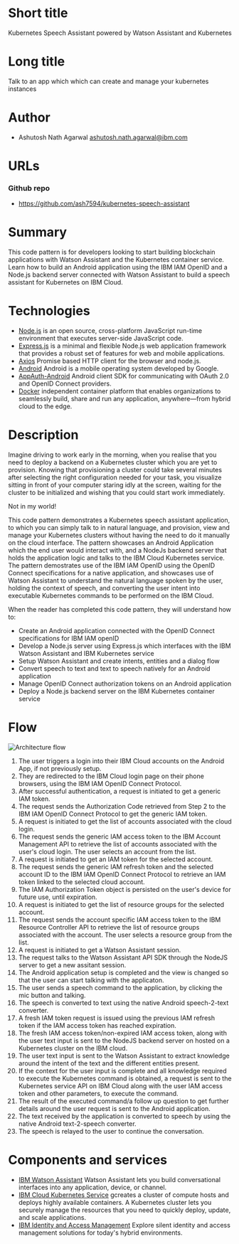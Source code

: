 # Short title

Kubernetes Speech Assistant powered by Watson Assistant and Kubernetes

# Long title

Talk to an app which which can create and manage your kubernetes instances

# Author

* Ashutosh Nath Agarwal <ashutosh.nath.agarwal@ibm.com>

# URLs

### Github repo

* https://github.com/ash7594/kubernetes-speech-assistant

# Summary

This code pattern is for developers looking to start building blockchain applications with Watson Assistant and the Kubernetes container service. Learn how to build an Android application using the IBM IAM OpenID and a Node.js backend server connected with Watson Assistant to build a speech assistant for Kubernetes on IBM Cloud.

# Technologies

+ [Node.js](https://nodejs.org) is an open source, cross-platform JavaScript run-time environment that executes server-side JavaScript code.
+ [Express.js](https://expressjs.com/) is a minimal and flexible Node.js web application framework that provides a robust set of features for web and mobile applications.
+ [Axios](https://www.npmjs.com/package/axios) Promise based HTTP client for the browser and node.js.
+ [Android](https://developer.android.com/) Android is a mobile operating system developed by Google.
+ [AppAuth-Android](https://github.com/openid/AppAuth-Android) Android client SDK for communicating with OAuth 2.0 and OpenID Connect providers.
+ [Docker](https://www.docker.com/) independent container platform that enables organizations to seamlessly build, share and run any application, anywhere—from hybrid cloud to the edge.

# Description

Imagine driving to work early in the morning, when you realise that you need to deploy a backend on a Kubernetes cluster which you are yet to provision. Knowing that provisioning a cluster could take several minutes after selecting the right configuration needed for your task, you visualize sitting in front of your computer staring idly at the screen, waiting for the cluster to be initialized and wishing that you could start work immediately.

Not in my world!

This code pattern demonstrates a Kubernetes speech assistant application, to which you can simply talk to in natural language, and provision, view and manage your Kubernetes clusters without having the need to do it manually on the cloud interface. The pattern showcases an Android Application which the end user would interact with, and a NodeJs backend server that holds the application logic and talks to the IBM Cloud Kubernetes service. The pattern demostrates use of the IBM IAM OpenID using the OpenID Connect specifications for a native application, and showcases use of Watson Assistant to understand the natural language spoken by the user, holding the context of speech, and converting the user intent into executable Kubernetes commands to be performed on the IBM Cloud.

When the reader has completed this code pattern, they will understand how to:

* Create an Android application connected with the OpenID Connect specifications for IBM IAM openID
* Develop a Node.js server using Express.js which interfaces with the IBM Watson Assistant and IBM Kubernetes service
* Setup Watson Assistant and create intents, entities and a dialog flow
* Convert speech to text and text to speech natively for an Android application
* Manage OpenID Connect authorization tokens on an Android application
* Deploy a Node.js backend server on the IBM Kubernetes container service

# Flow

![Architecture flow](https://github.com/ash7594/kubernetes-speech-assistant/blob/master/docs/doc-images/arch-flow.png?raw=true)

1. The user triggers a login into their IBM Cloud accounts on the Android App, if not previously setup.
2. They are redirected to the IBM Cloud login page on their phone browsers, using the IBM IAM OpenID Connect Protocol.
3. After successful authentication, a request is initiated to get a generic IAM token.
4. The request sends the Authorization Code retrieved from Step 2 to the IBM IAM OpenID Connect Protocol to get the generic IAM token.
5. A request is initiated to get the list of accounts associated with the cloud login.
6. The request sends the generic IAM access token to the IBM Account Management API to retrieve the list of accounts associated with the user's cloud login. The user selects an account from the list.
7. A request is initiated to get an IAM token for the selected account.
8. The request sends the generic IAM refresh token and the selected account ID to the IBM IAM OpenID Connect Protocol to retrieve an IAM token linked to the selected cloud account.
9. The IAM Authorization Token object is persisted on the user's device for future use, until expiration.
10. A request is initiated to get the list of resource groups for the selected account.
11. The request sends the account specific IAM access token to the IBM Resource Controller API to retrieve the list of resource groups associated with the account. The user selects a resource group from the list.
12. A request is initiated to get a Watson Assistant session.
13. The request talks to the Watson Assistant API SDK through the NodeJS server to get a new assitant session.
14. The Android application setup is completed and the view is changed so that the user can start talking with the applicaton.
15. The user sends a speech command to the application, by clicking the mic button and talking.
16. The speech is converted to text using the native Android speech-2-text converter.
17. A fresh IAM token request is issued using the previous IAM refresh token if the IAM access token has reached expiration.
18. The fresh IAM access token/non-expired IAM access token, along with the user text input is sent to the NodeJS backend server on hosted on a Kubernetes cluster on the IBM cloud.
19. The user text input is sent to the Watson Assistant to extract knowledge around the intent of the text and the different entities present.
20. If the context for the user input is complete and all knowledge required to execute the Kubernetes command is obtained, a request is sent to the Kubernetes service API on IBM Cloud along with the user IAM access token and other parameters, to execute the command.
21. The result of the executed command/a follow up question to get further details around the user request is sent to the Android application.
22. The text received by the application is converted to speech by using the native Android text-2-speech converter.
23. The speech is relayed to the user to continue the conversation.

# Components and services

*	[IBM Watson Assistant](https://cloud.ibm.com/catalog/services/watson-assistant) Watson Assistant lets you build conversational interfaces into any application, device, or channel.
*	[IBM Cloud Kubernetes Service](https://www.ibm.com/cloud/container-service) gcreates a cluster of compute hosts and deploys highly available containers. A Kubernetes cluster lets you securely manage the resources that you need to quickly deploy, update, and scale applications.
* [IBM Identity and Access Management](https://www.ibm.com/security/identity-access-management) Explore silent identity and access management solutions for today's hybrid environments.

